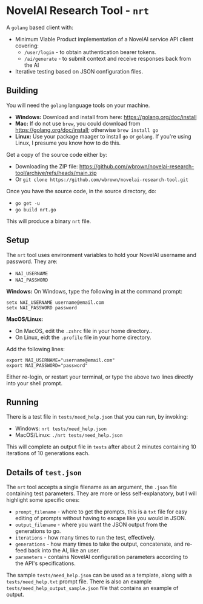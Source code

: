 NovelAI Research Tool - `nrt`
=============================
A `golang` based client with:
* Minimum Viable Product implementation of a NovelAI service API client
  covering:
  - `/user/login` - to obtain authentication bearer tokens.
  - `/ai/generate` - to submit context and receive responses back from the AI
* Iterative testing based on JSON configuration files.  

Building
--------
You will need the `golang` language tools on your machine.

* **Windows:** Download and install from here: https://golang.org/doc/install
* **Mac:** If do not use `brew`, you could download from
  https://golang.org/doc/install; otherwise `brew install go`
* **Linux:** Use your package maager to install `go` or `golang`. If you're
  using Linux, I presume you know how to do this.

Get a copy of the source code either by:
* Downloading the ZIP file: https://github.com/wbrown/novelai-research-tool/archive/refs/heads/main.zip
* Or `git clone https://github.com/wbrown/novelai-research-tool.git`

Once you have the source code, in the source directory, do:
  * `go get -u`
  * `go build nrt.go`

This will produce a binary `nrt` file.

Setup
-----
The `nrt` tool uses environment variables to hold your NovelAI username and
password.  They are:
  * `NAI_USERNAME`
  * `NAI_PASSWORD`

**Windows:**
On Windows, type the following in at the command prompt:
```
setx NAI_USERNAME username@email.com
setx NAI_PASSWORD password
```

**MacOS/Linux:**
* On MacOS, edit the `.zshrc` file in your home directory..
* On Linux, eidt the `.profile` file in your home directory.

Add the following lines:
```
export NAI_USERNAME="username@email.com"
export NAI_PASSWORD="password"
```

Either re-login, or restart your terminal, or type the above two lines directly
into your shell prompt.

Running
-------
There is a test file in `tests/need_help.json` that you can run, by invoking:

* Windows: `nrt tests/need_help.json`
* MacOS/Linux:  `./nrt tests/need_help.json`

This will complete an output file in `tests` after about 2 minutes containing
10 iterations of 10 generations each.

Details of `test.json`
----------------------
The `nrt` tool accepts a single filename as an argument, the `.json` file
containing test parameters. They are more or less self-explanatory, but I
will highlight some specific ones:
  * `prompt_filename` - where to get the prompts, this is a `txt` file for 
    easy editing of prompts without having to escape like you would in JSON.
  * `output_filename` - where you want the JSON output from the generations to
    go.
  * `iterations` - how many times to run the test, effectively.
  * `generations` - how many times to take the output, concatenate, and re-feed
    back into the AI, like an user.
  * `parameters` - contains NovelAI configuration parameters according to the
    API's specifications.

The sample `tests/need_help.json` can be used as a template, along with a `tests/need_help.txt` prompt file.
There is also an example `tests/need_help_output_sample.json` file that contains an example of output.